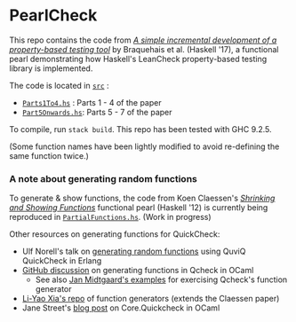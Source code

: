 # PearlCheck

This repo contains the code from [*A simple incremental development of a property-based testing tool*](http://jmct.cc/pearlcheck.pdf) 
by Braquehais et al. (Haskell '17), a functional pearl demonstrating how Haskell's 
LeanCheck property-based testing library is implemented.

The code is located in [`src`](src) :
- [`Parts1To4.hs`](src/Parts1To4.hs) : Parts 1 - 4 of the paper
- [`Part5Onwards.hs`](src/Part5Onwards.hs): Parts 5 - 7 of the paper

To compile, run `stack build`. This repo has been tested with GHC 9.2.5. 

(Some function names have been lightly modified to avoid re-defining 
the same function twice.)

### A note about generating random functions

To generate & show functions, the code from Koen Claessen's [*Shrinking and Showing Functions*](https://dl.acm.org/doi/10.1145/2430532.2364516)
functional pearl (Haskell '12) is currently being reproduced in [`PartialFunctions.hs`](src/PartialFunctions.hs). (Work in progress)

Other resources on generating functions for QuickCheck:
- Ulf Norell's talk on [generating random functions](https://vimeo.com/143848099) using QuviQ QuickCheck in Erlang
- [GitHub discussion](https://github.com/c-cube/qcheck/issues/8) on generating functions in Qcheck in OCaml
  - See also [Jan Midtgaard's examples](https://github.com/jmid/qcheck-fun) for exercising Qcheck's function generator
- [Li-Yao Xia's repo](https://github.com/Lysxia/test-fun) of function generators (extends the Claessen paper)
- Jane Street's [blog post](https://blog.janestreet.com/quickcheck-for-core/) on Core.Quickcheck in OCaml